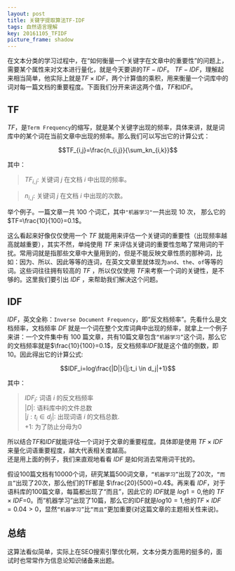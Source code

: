 ```yaml
---
layout: post
title: 关键字提取算法TF-IDF
tags: 自然语言理解
key: 20161105_TFIDF
picture_frame: shadow
---
```

在文本分类的学习过程中，在“如何衡量一个关键字在文章中的重要性”的问题上，需要某个属性来对文本进行量化，就是今天要讲的$TF-IDF$。<!--more-->
$TF-IDF$，理解起来相当简单，他实际上就是$TF\times IDF$，两个计算值的乘积，用来衡量一个词库中的词对每一篇文档的重要程度。下面我们分开来讲这两个值，$TF$和$IDF$。
## TF
$TF$，是` Term Frequency `的缩写，就是某个关键字出现的频率，具体来讲，就是词库中的某个词在当前文章中出现的频率。那么我们可以写出它的计算公式：  

$$TF_{i,j}=\frac{n_{i,j}}{\sum_kn_{i,k}}$$  

其中：
>$TF_{i,j}$: 关键词 $j$ 在文档 $i$ 中出现的频率。

>$n_{i,j}$: 关键词 $j$ 在文档 $i$ 中出现的次数。  

举个例子。一篇文章一共 100 个词汇，其中`"机器学习"`一共出现 10 次， 那么它的 $TF=\frac{10}{100}=0.1$。  

这么看起来好像仅仅使用一个 $TF$ 就能用来评估一个关键词的重要性（出现频率越高就越重要），其实不然，单纯使用 $TF$ 来评估关键词的重要性忽略了常用词的干扰。常用词就是指那些文章中大量用到的，但是不能反映文章性质的那种词，比如：因为、所以、因此等等的连词，在英文文章里就体现为`and`、`the`、`of`等等的词。这些词往往拥有较高的 $TF$ ，所以仅仅使用 $TF$来考察一个词的关键性，是不够的。这里我们要引出 $IDF$ ，来帮助我们解决这个问题。

## IDF
$IDF$，英文全称：`Inverse Document Frequency`，即“反文档频率”。先看什么是文档频率，文档频率 $DF$ 就是一个词在整个文库词典中出现的频率，就拿上一个例子来讲：一个文件集中有 100 篇文章，共有10篇文章包含`“机器学习”`这个词，那么它的文档频率就是$\frac{10}{100}=0.1$，反文档频率$IDF$就是这个值的倒数，即10。因此得出它的计算公式:  

$$IDF_i=log\frac{|D|}{|j:t_i \in d_j|+1}$$  

其中：
>$IDF_i$: 词语 $i$ 的反文档频率  
> $|D|$:   语料库中的文件总数  
> $|j:t_i \in d_j|$: 出现词语 $i$ 的文档总数.  
> $+1$: 为了防止分母为0  

所以结合$TF$和$IDF$就能评估一个词对于文章的重要程度。具体即是使用 $TF\times IDF$ 来量化词语重要程度，越大代表相关度越高。  
还是用上面的例子，我们来直观地看看 $IDF$ 是如何消去常用词干扰的。  

假设100篇文档有10000个词，研究某篇500词文章，`“机器学习”`出现了20次，`“而且”`出现了20次，那么他们的TF都是 $\frac{20}{500}=0.4$。再来看 $IDF$，对于语料库的100篇文章，每篇都出现了“而且”，因此它的 $IDF$就是 $log1=0$,他的 $TF\times IDF$=0。而“机器学习”出现了10篇，那么它的IDF就是$log10=1$,他的$TF\times IDF=0.04>0$，显然`“机器学习”`比`“而且”`更加重要(对这篇文章的主题相关性来说)。  

## 总结
这算法看似简单，实际上在SEO搜索引擎优化啊，文本分类方面用的挺多的，面试时也常常作为信息论知识储备来出题。
